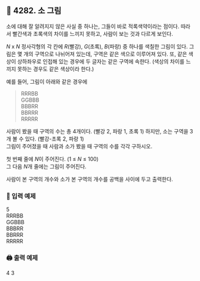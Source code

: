 ## 🏁 4282. 소 그림
소에 대해 잘 알려지지 않은 사실 중 하나는, 그들이 바로 적록색약이라는 점이다. 따라서 빨간색과 초록색의 차이를 느끼지 못하고, 사람이 보는 것과 다르게 보인다.

$N$ x $N$ 정사각형의 각 칸에 $R$(빨강), $G$(초록), $B$(파랑) 중 하나를 색칠한 그림이 있다. 그림은 몇 개의 구역으로 나뉘어져 있는데, 구역은 같은 색으로 이루어져 있다. 또, 같은 색상이 상하좌우로 인접해 있는 경우에 두 글자는 같은 구역에 속한다. (색상의 차이를 느끼지 못하는 경우도 같은 색상이라 한다.)

예를 들어, 그림이 아래와 같은 경우에
> RRRBB<br>
> GGBBB<br>
> BBBRR<br>
> BBRRR<br>
> RRRRR<br>

사람이 봤을 때 구역의 수는 총 4개이다. (빨강 2, 파랑 1, 초록 1) 하지만, 소는 구역을 3개 볼 수 있다. (빨강-초록 2, 파랑 1)
<br>그림이 주어졌을 때 사람과 소가 봤을 때 구역의 수를 각각 구하시오.

첫 번째 줄에 $N$이 주어진다. (1 ≤ $N$ ≤ 100)
<br>그 다음 $N$개 줄에는 그림이 주어진다.

사람이 본 구역의 개수와 소가 본 구역의 개수를 공백을 사이에 두고 출력한다.

### 📝 입력 예제
5<br>
RRRBB<br>
GGBBB<br>
BBBRR<br>
BBRRR<br>
RRRRR

### 🖨️ 출력 예제
4 3